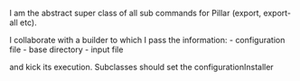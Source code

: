 I am the abstract super class of all sub commands for Pillar (export, export-all etc).

I collaborate with a builder to which I pass the information: 
	- configuration file
	- base directory
	- input file
	
and kick its execution. 
Subclasses should set the configurationInstaller